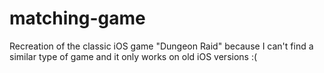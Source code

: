 # matching-game
Recreation of the classic iOS game "Dungeon Raid" because I can't find a similar type of game and it only works on old iOS versions :(
